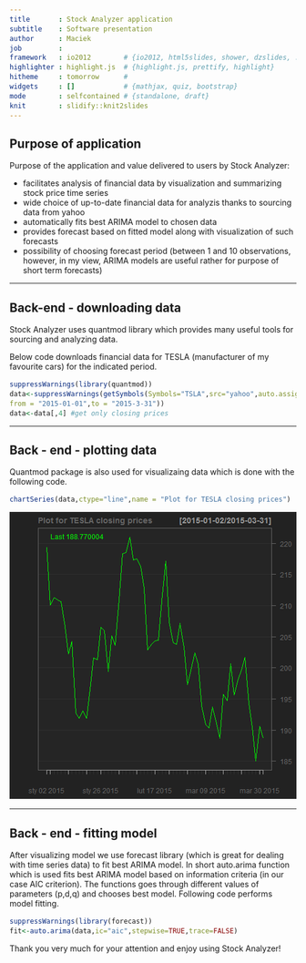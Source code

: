 ```yaml
---
title       : Stock Analyzer application
subtitle    : Software presentation
author      : Maciek
job         : 
framework   : io2012        # {io2012, html5slides, shower, dzslides, ...}
highlighter : highlight.js  # {highlight.js, prettify, highlight}
hitheme     : tomorrow      # 
widgets     : []            # {mathjax, quiz, bootstrap}
mode        : selfcontained # {standalone, draft}
knit        : slidify::knit2slides
---
```

## Purpose of application

Purpose of the application and value delivered to users by Stock Analyzer:
- facilitates analysis of financial data by visualization and summarizing stock price time series
- wide choice of up-to-date financial data for analyzis thanks to sourcing data from yahoo
- automatically fits best ARIMA model to chosen data
- provides forecast based on fitted model along with visualization of such forecasts
- possibility of choosing forecast period (between 1 and 10 observations, however, in my view, ARIMA models are useful rather for purpose of short term forecasts)

---
## Back-end - downloading data

Stock Analyzer uses quantmod library which provides many useful tools for sourcing and analyzing data.

Below code downloads financial data for TESLA (manufacturer of my favourite cars) for the indicated period.

```r
suppressWarnings(library(quantmod))
data<-suppressWarnings(getSymbols(Symbols="TSLA",src="yahoo",auto.assign=FALSE,
from = "2015-01-01",to = "2015-3-31"))
data<-data[,4] #get only closing prices
```

---
## Back - end - plotting data
Quantmod package is also used for visualizaing data which is done with the following code.

```r
chartSeries(data,ctype="line",name = "Plot for TESLA closing prices")
```

![plot of chunk unnamed-chunk-2](assets/fig/unnamed-chunk-2-1.png)

---
## Back - end - fitting model

After visualizing model we use forecast library (which is great for dealing with time series data) to fit best ARIMA model. In short auto.arima function which is used fits best ARIMA model based on information criteria (in our case AIC criterion). The functions goes through different values of parameters (p,d,q) and chooses best model. Following code performs model fitting.  


```r
suppressWarnings(library(forecast))
fit<-auto.arima(data,ic="aic",stepwise=TRUE,trace=FALSE)
```
Thank you very much for your attention and enjoy using Stock Analyzer!
